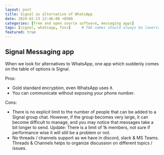 ```yaml
---
layout: post
title: Signal as alternative of WhatsApp
date: 2024-02-23 22:46:00 +0500
categories: [free and open source software, messaging apps]
tags: [signal, whatsapp, foss]     # TAG names should always be lowercase
featured: true
---
```



## Signal Messaging app

When we look for alternatives to WhatsApp, one app which suddenly comes on the table of options is Signal.

Pros:
- Gold standard encryption, even WhatsApp uses it.
- You can communicate without exposing your phone number.

Cons:
- There is no explicit limit to the number of people that can be added to a Signal group chat. However, if the group becomes very large, it can become difficult to manage, and you may notice that messages take a bit longer to send. Update: There is a limit of 1k members, not sure if performance wise it will still be a problem or not.
- No threads / channels support as we have in discord, slack & MS Teams. Threads & Channels helps to organize discussion on different topics / issues.




